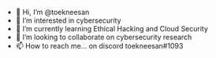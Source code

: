- 👋 Hi, I’m @toekneesan
- 👀 I’m interested in cybersecurity
- 🌱 I’m currently learning Ethical Hacking and Cloud Security
- 💞️ I’m looking to collaborate on cybersecurity research
- 📫 How to reach me... on discord toekneesan#1093
<!---
toekneesan/toekneesan is a ✨ special ✨ repository because its `README.md` (this file) appears on your GitHub profile.
You can click the Preview link to take a look at your changes.
--->
